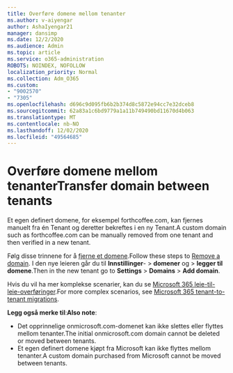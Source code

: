 ```yaml
---
title: Overføre domene mellom tenanter
ms.author: v-aiyengar
author: AshaIyengar21
manager: dansimp
ms.date: 12/2/2020
ms.audience: Admin
ms.topic: article
ms.service: o365-administration
ROBOTS: NOINDEX, NOFOLLOW
localization_priority: Normal
ms.collection: Adm_O365
ms.custom:
- "9002570"
- "7305"
ms.openlocfilehash: d696c9d095fb6b2b374d8c5872e94cc7e32dceb8
ms.sourcegitcommit: 62a83a1c6bd9779a1a11b749490bd11670d4b063
ms.translationtype: MT
ms.contentlocale: nb-NO
ms.lasthandoff: 12/02/2020
ms.locfileid: "49564685"
---
```

# <a name="transfer-domain-between-tenants"></a><span data-ttu-id="35f72-102">Overføre domene mellom tenanter</span><span class="sxs-lookup"><span data-stu-id="35f72-102">Transfer domain between tenants</span></span>

<span data-ttu-id="35f72-103">Et egen definert domene, for eksempel forthcoffee.com, kan fjernes manuelt fra én Tenant og deretter bekreftes i en ny Tenant.</span><span class="sxs-lookup"><span data-stu-id="35f72-103">A custom domain such as forthcoffee.com can be manually removed from one tenant and then verified in a new tenant.</span></span>

<span data-ttu-id="35f72-104">Følg disse trinnene for å [fjerne et domene](https://docs.microsoft.com/microsoft-365/admin/get-help-with-domains/remove-a-domain).</span><span class="sxs-lookup"><span data-stu-id="35f72-104">Follow these steps to [Remove a domain](https://docs.microsoft.com/microsoft-365/admin/get-help-with-domains/remove-a-domain).</span></span> <span data-ttu-id="35f72-105">I den nye leieren går du til **Innstillinger**-  >  **domener** og  >  **legger til domene**.</span><span class="sxs-lookup"><span data-stu-id="35f72-105">Then in the new tenant go to **Settings** > **Domains** > **Add domain**.</span></span>

<span data-ttu-id="35f72-106">Hvis du vil ha mer komplekse scenarier, kan du se [Microsoft 365 leie-til-leie-overføringer](https://docs.microsoft.com/microsoft-365/enterprise/microsoft-365-tenant-to-tenant-migrations).</span><span class="sxs-lookup"><span data-stu-id="35f72-106">For more complex scenarios, see [Microsoft 365 tenant-to-tenant migrations](https://docs.microsoft.com/microsoft-365/enterprise/microsoft-365-tenant-to-tenant-migrations).</span></span>

<span data-ttu-id="35f72-107">**Legg også merke til**:</span><span class="sxs-lookup"><span data-stu-id="35f72-107">**Also note**:</span></span>
- <span data-ttu-id="35f72-108">Det opprinnelige onmicrosoft.com-domenet kan ikke slettes eller flyttes mellom tenanter.</span><span class="sxs-lookup"><span data-stu-id="35f72-108">The initial onmicrosoft.com domain cannot be deleted or moved between tenants.</span></span>
- <span data-ttu-id="35f72-109">Et egen definert domene kjøpt fra Microsoft kan ikke flyttes mellom tenanter.</span><span class="sxs-lookup"><span data-stu-id="35f72-109">A custom domain purchased from Microsoft cannot be moved between tenants.</span></span>
